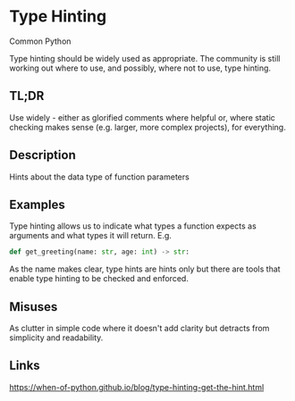 Type Hinting
============

<div class='common'>Common Python</div>

Type hinting should be widely used as appropriate. The community is
still working out where to use, and possibly, where not to use, type
hinting.

TL;DR
-----

Use widely - either as glorified comments where helpful or, where static
checking makes sense (e.g. larger, more complex projects), for everything.

Description
-----------

Hints about the data type of function parameters

Examples
--------

Type hinting allows us to indicate what types a function expects as
arguments and what types it will return. E.g.

```python
def get_greeting(name: str, age: int) -> str:
```

As the name makes clear, type hints are hints only but there are tools
that enable type hinting to be checked and enforced.

Misuses
-------

As clutter in simple code where it doesn't add clarity but detracts from
simplicity and readability.

Links
-----

https://when-of-python.github.io/blog/type-hinting-get-the-hint.html
